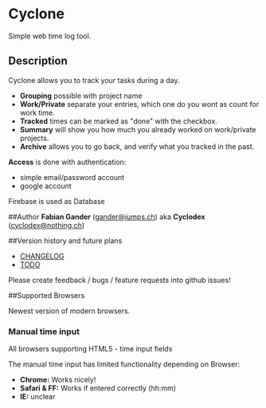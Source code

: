 # Cyclone

Simple web time log tool.

## Description

Cyclone allows you to track your tasks during a day.

* **Grouping** possible with project name
* **Work/Private** separate your entries, which one do you wont as count for work time.
* **Tracked** times can be marked as "done" with the checkbox.
* **Summary** will show you how much you already worked on work/private projects.
* **Archive** allows you to go back, and verify what you tracked in the past.

**Access** is done with authentication:
 * simple email/password account
 * google account

Firebase is used as Database

##Author
**Fabian Gander** (gander@jumps.ch) aka **Cyclodex** (cyclodex@nothing.ch)

##Version history and future plans
* [CHANGELOG](CHANGELOG.md)
* [TODO](TODO.md)

Please create feedback / bugs / feature requests into github issues!

##Supported Browsers

Newest version of modern browsers.

### Manual time input
All browsers supporting HTML5 - time input fields

The manual time input has limited functionality depending on Browser:

* **Chrome:** Works nicely!
* **Safari & FF:** Works if entered correctly (hh:mm)
* **IE:** unclear
